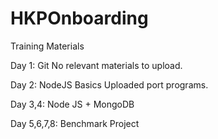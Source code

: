 # HKPOnboarding
Training Materials 

Day 1: Git 
  No relevant materials to upload.
  
Day 2: NodeJS Basics
  Uploaded port programs.
  
Day 3,4: Node JS + MongoDB

Day 5,6,7,8: Benchmark Project
